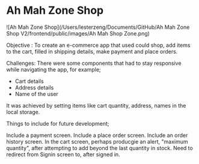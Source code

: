 # Ah Mah Zone Shop

![Ah Mah Zone Shop](/Users/lesterzeng/Documents/GitHub/Ah Mah Zone Shop V2/frontend/public/images/Ah Mah Shop Zone.png)

Objective : To create an e-commerce app that used could shop, add items to the cart, filled in shipping details, make payment and place orders.

Challenges: There were some components that had to stay responsive while navigating the app, for example;

- Cart details
- Address details
- Name of the user

It was achieved by setting items like cart quantity, address, names in the local storage.

Things to include for future development;

Include a payment screen.
Include a place order screen.
Include an order history screen.
In the cart screen, perhaps producgie an alert, "maximum quantity", after attempting to add beyond the last quantity in stock.
Need to redirect from Signin screen to, after signed in.

